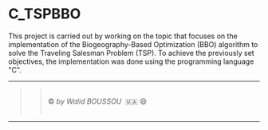 # C_TSPBBO

This project is carried out by working on the topic that focuses on the implementation of the Biogeography-Based Optimization (BBO) algorithm to solve the Traveling Salesman Problem (TSP). To achieve the previously set objectives, the implementation was done using the programming language "C".
<br/>

----------------------
> >  <br/> &copy; *by Walid BOUSSOU*   🇲🇦 😄 <br/>  
----------------------
